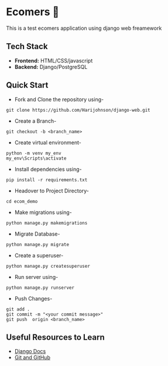 # Ecomers 📝

This is a test ecomers application using django web freamework

## Tech Stack
- **Frontend:** HTML/CSS/javascript
- **Backend:** Django/PostgreSQL


## Quick Start

- Fork and Clone the repository using-
```
git clone https://github.com/Harijohnson/django-web.git
```
- Create a Branch- 
```
git checkout -b <branch_name>
```
- Create virtual environment-
```
python -m venv my_env
my_env\Scripts\activate
```
- Install dependencies using-
```
pip install -r requirements.txt
```
- Headover to Project Directory- 
```
cd ecom_demo
```
- Make migrations using-
```
python manage.py makemigrations
```
- Migrate Database-
```
python manage.py migrate
```
- Create a superuser-
```
python manage.py createsuperuser
```
- Run server using-
```
python manage.py runserver
```
- Push Changes-
```
git add .
git commit -m "<your commit message>"
git push  origin <branch_name>
```



## Useful Resources to Learn

- [Django Docs](https://docs.djangoproject.com/en/3.1/)
- [Git and GitHub](https://www.digitalocean.com/community/tutorials/how-to-use-git-a-reference-guide)
